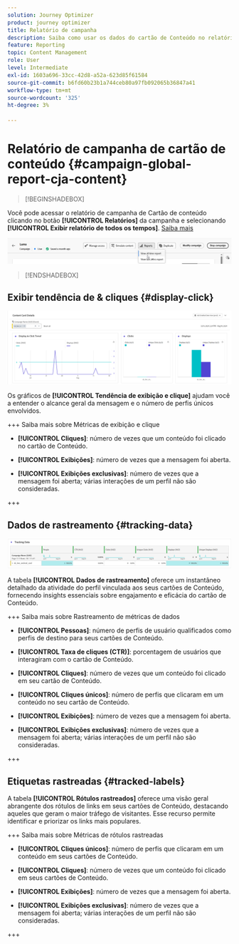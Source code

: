```yaml
---
solution: Journey Optimizer
product: journey optimizer
title: Relatório de campanha
description: Saiba como usar os dados do cartão de Conteúdo no relatório do Campaign
feature: Reporting
topic: Content Management
role: User
level: Intermediate
exl-id: 1603a696-33cc-42d8-a52a-623d85f61584
source-git-commit: b6fd60b23b1a744ceb80a97fb092065b36847a41
workflow-type: tm+mt
source-wordcount: '325'
ht-degree: 3%

---
```


# Relatório de campanha de cartão de conteúdo {#campaign-global-report-cja-content}

>[!BEGINSHADEBOX]

Você pode acessar o relatório de campanha de Cartão de conteúdo clicando no botão **[!UICONTROL Relatórios]** da campanha e selecionando **[!UICONTROL Exibir relatório de todos os tempos]**. [Saiba mais](report-gs-cja.md)

![](assets/report-access.png)

>[!ENDSHADEBOX]

## Exibir tendência de &amp; cliques {#display-click}

![](assets/content-card-report-1.png)

Os gráficos de **[!UICONTROL Tendência de exibição e clique]** ajudam você a entender o alcance geral da mensagem e o número de perfis únicos envolvidos.

+++ Saiba mais sobre Métricas de exibição e clique

* **[!UICONTROL Cliques]**: número de vezes que um conteúdo foi clicado no cartão de Conteúdo.

* **[!UICONTROL Exibições]**: número de vezes que a mensagem foi aberta.

* **[!UICONTROL Exibições exclusivas]**: número de vezes que a mensagem foi aberta; várias interações de um perfil não são consideradas.

+++

## Dados de rastreamento {#tracking-data}

![](assets/content-card-report-2.png)

A tabela **[!UICONTROL Dados de rastreamento]** oferece um instantâneo detalhado da atividade do perfil vinculada aos seus cartões de Conteúdo, fornecendo insights essenciais sobre engajamento e eficácia do cartão de Conteúdo.

+++ Saiba mais sobre Rastreamento de métricas de dados

* **[!UICONTROL Pessoas]**: número de perfis de usuário qualificados como perfis de destino para seus cartões de Conteúdo.

* **[!UICONTROL Taxa de cliques (CTR)]**: porcentagem de usuários que interagiram com o cartão de Conteúdo.

* **[!UICONTROL Cliques]**: número de vezes que um conteúdo foi clicado em seu cartão de Conteúdo.

* **[!UICONTROL Cliques únicos]**: número de perfis que clicaram em um conteúdo no seu cartão de Conteúdo.

* **[!UICONTROL Exibições]**: número de vezes que a mensagem foi aberta.

* **[!UICONTROL Exibições exclusivas]**: número de vezes que a mensagem foi aberta; várias interações de um perfil não são consideradas.

+++

## Etiquetas rastreadas {#tracked-labels}

A tabela **[!UICONTROL Rótulos rastreados]** oferece uma visão geral abrangente dos rótulos de links em seus cartões de Conteúdo, destacando aqueles que geram o maior tráfego de visitantes. Esse recurso permite identificar e priorizar os links mais populares.

+++ Saiba mais sobre Métricas de rótulos rastreadas

* **[!UICONTROL Cliques únicos]**: número de perfis que clicaram em um conteúdo em seus cartões de Conteúdo.

* **[!UICONTROL Cliques]**: número de vezes que um conteúdo foi clicado em seus cartões de Conteúdo.

* **[!UICONTROL Exibições]**: número de vezes que a mensagem foi aberta.

* **[!UICONTROL Exibições exclusivas]**: número de vezes que a mensagem foi aberta; várias interações de um perfil não são consideradas.

+++
